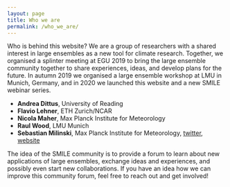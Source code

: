 ```yaml
---
layout: page
title: Who we are
permalink: /who_we_are/
---
```


Who is behind this website? We are a group of researchers with a shared interest in large ensembles as a new tool for climate research. Together, we organised a splinter meeting at EGU 2019 to bring the large ensemble community together to share experiences, ideas, and develop plans for the future.
In autumn 2019 we organised a large ensemble workshop at LMU in Munich, Germany, and in 2020 we launched this website and a new SMILE webinar series.

- **Andrea Dittus**, University of Reading
- **Flavio Lehner**, ETH Zurich/NCAR
- **Nicola Maher**, Max Planck Institute for Meteorology
- **Raul Wood**, LMU Munich
- **Sebastian Milinski**, Max Planck Institute for Meteorology, [twitter](https://twitter.com/SebMilinski), [website](https://www.mpimet.mpg.de/en/staff/sebastian-milinski/)



The idea of the SMILE community is to provide a forum to learn about new applications of large ensembles, exchange ideas and experiences, and possibly even start new collaborations. If you have an idea how we can improve this community forum, feel free to reach out and get involved!


